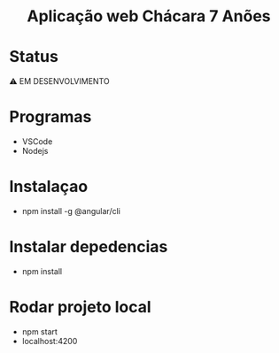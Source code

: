 <h1 align="center">Aplicação web Chácara 7 Anões</h1>

# Status
:warning: EM DESENVOLVIMENTO

# Programas

- VSCode
- Nodejs

# Instalaçao

- npm install -g @angular/cli

# Instalar depedencias

- npm install

# Rodar projeto local

- npm start
- localhost:4200


